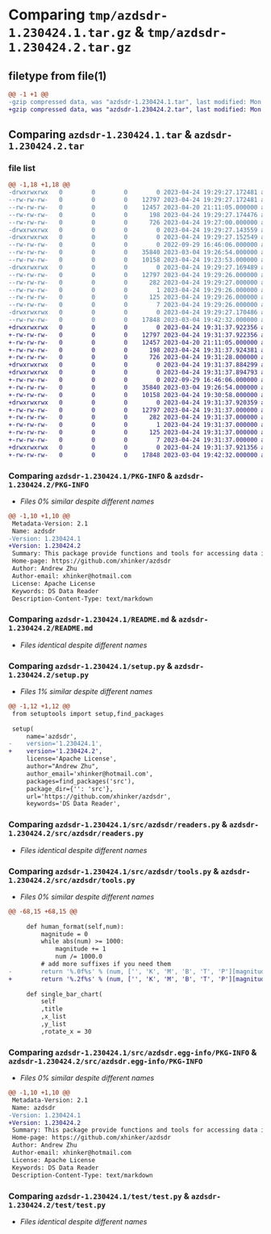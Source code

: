# Comparing `tmp/azdsdr-1.230424.1.tar.gz` & `tmp/azdsdr-1.230424.2.tar.gz`

## filetype from file(1)

```diff
@@ -1 +1 @@
-gzip compressed data, was "azdsdr-1.230424.1.tar", last modified: Mon Apr 24 19:29:27 2023, max compression
+gzip compressed data, was "azdsdr-1.230424.2.tar", last modified: Mon Apr 24 19:31:37 2023, max compression
```

## Comparing `azdsdr-1.230424.1.tar` & `azdsdr-1.230424.2.tar`

### file list

```diff
@@ -1,18 +1,18 @@
-drwxrwxrwx   0        0        0        0 2023-04-24 19:29:27.172481 azdsdr-1.230424.1/
--rw-rw-rw-   0        0        0    12797 2023-04-24 19:29:27.172481 azdsdr-1.230424.1/PKG-INFO
--rw-rw-rw-   0        0        0    12457 2023-04-20 21:11:05.000000 azdsdr-1.230424.1/README.md
--rw-rw-rw-   0        0        0      198 2023-04-24 19:29:27.174476 azdsdr-1.230424.1/setup.cfg
--rw-rw-rw-   0        0        0      726 2023-04-24 19:27:00.000000 azdsdr-1.230424.1/setup.py
-drwxrwxrwx   0        0        0        0 2023-04-24 19:29:27.143559 azdsdr-1.230424.1/src/
-drwxrwxrwx   0        0        0        0 2023-04-24 19:29:27.152549 azdsdr-1.230424.1/src/azdsdr/
--rw-rw-rw-   0        0        0        0 2022-09-29 16:46:06.000000 azdsdr-1.230424.1/src/azdsdr/__init__.py
--rw-rw-rw-   0        0        0    35840 2023-03-04 19:26:54.000000 azdsdr-1.230424.1/src/azdsdr/readers.py
--rw-rw-rw-   0        0        0    10158 2023-04-24 19:23:53.000000 azdsdr-1.230424.1/src/azdsdr/tools.py
-drwxrwxrwx   0        0        0        0 2023-04-24 19:29:27.169489 azdsdr-1.230424.1/src/azdsdr.egg-info/
--rw-rw-rw-   0        0        0    12797 2023-04-24 19:29:26.000000 azdsdr-1.230424.1/src/azdsdr.egg-info/PKG-INFO
--rw-rw-rw-   0        0        0      282 2023-04-24 19:29:27.000000 azdsdr-1.230424.1/src/azdsdr.egg-info/SOURCES.txt
--rw-rw-rw-   0        0        0        1 2023-04-24 19:29:26.000000 azdsdr-1.230424.1/src/azdsdr.egg-info/dependency_links.txt
--rw-rw-rw-   0        0        0      125 2023-04-24 19:29:26.000000 azdsdr-1.230424.1/src/azdsdr.egg-info/requires.txt
--rw-rw-rw-   0        0        0        7 2023-04-24 19:29:26.000000 azdsdr-1.230424.1/src/azdsdr.egg-info/top_level.txt
-drwxrwxrwx   0        0        0        0 2023-04-24 19:29:27.170486 azdsdr-1.230424.1/test/
--rw-rw-rw-   0        0        0    17848 2023-03-04 19:42:32.000000 azdsdr-1.230424.1/test/test.py
+drwxrwxrwx   0        0        0        0 2023-04-24 19:31:37.922356 azdsdr-1.230424.2/
+-rw-rw-rw-   0        0        0    12797 2023-04-24 19:31:37.922356 azdsdr-1.230424.2/PKG-INFO
+-rw-rw-rw-   0        0        0    12457 2023-04-20 21:11:05.000000 azdsdr-1.230424.2/README.md
+-rw-rw-rw-   0        0        0      198 2023-04-24 19:31:37.924381 azdsdr-1.230424.2/setup.cfg
+-rw-rw-rw-   0        0        0      726 2023-04-24 19:31:28.000000 azdsdr-1.230424.2/setup.py
+drwxrwxrwx   0        0        0        0 2023-04-24 19:31:37.884299 azdsdr-1.230424.2/src/
+drwxrwxrwx   0        0        0        0 2023-04-24 19:31:37.894793 azdsdr-1.230424.2/src/azdsdr/
+-rw-rw-rw-   0        0        0        0 2022-09-29 16:46:06.000000 azdsdr-1.230424.2/src/azdsdr/__init__.py
+-rw-rw-rw-   0        0        0    35840 2023-03-04 19:26:54.000000 azdsdr-1.230424.2/src/azdsdr/readers.py
+-rw-rw-rw-   0        0        0    10158 2023-04-24 19:30:58.000000 azdsdr-1.230424.2/src/azdsdr/tools.py
+drwxrwxrwx   0        0        0        0 2023-04-24 19:31:37.920359 azdsdr-1.230424.2/src/azdsdr.egg-info/
+-rw-rw-rw-   0        0        0    12797 2023-04-24 19:31:37.000000 azdsdr-1.230424.2/src/azdsdr.egg-info/PKG-INFO
+-rw-rw-rw-   0        0        0      282 2023-04-24 19:31:37.000000 azdsdr-1.230424.2/src/azdsdr.egg-info/SOURCES.txt
+-rw-rw-rw-   0        0        0        1 2023-04-24 19:31:37.000000 azdsdr-1.230424.2/src/azdsdr.egg-info/dependency_links.txt
+-rw-rw-rw-   0        0        0      125 2023-04-24 19:31:37.000000 azdsdr-1.230424.2/src/azdsdr.egg-info/requires.txt
+-rw-rw-rw-   0        0        0        7 2023-04-24 19:31:37.000000 azdsdr-1.230424.2/src/azdsdr.egg-info/top_level.txt
+drwxrwxrwx   0        0        0        0 2023-04-24 19:31:37.921356 azdsdr-1.230424.2/test/
+-rw-rw-rw-   0        0        0    17848 2023-03-04 19:42:32.000000 azdsdr-1.230424.2/test/test.py
```

### Comparing `azdsdr-1.230424.1/PKG-INFO` & `azdsdr-1.230424.2/PKG-INFO`

 * *Files 0% similar despite different names*

```diff
@@ -1,10 +1,10 @@
 Metadata-Version: 2.1
 Name: azdsdr
-Version: 1.230424.1
+Version: 1.230424.2
 Summary: This package provide functions and tools for accessing data in a easy way.
 Home-page: https://github.com/xhinker/azdsdr
 Author: Andrew Zhu
 Author-email: xhinker@hotmail.com
 License: Apache License
 Keywords: DS Data Reader
 Description-Content-Type: text/markdown
```

### Comparing `azdsdr-1.230424.1/README.md` & `azdsdr-1.230424.2/README.md`

 * *Files identical despite different names*

### Comparing `azdsdr-1.230424.1/setup.py` & `azdsdr-1.230424.2/setup.py`

 * *Files 1% similar despite different names*

```diff
@@ -1,12 +1,12 @@
 from setuptools import setup,find_packages
 
 setup(
     name='azdsdr',
-    version='1.230424.1',
+    version='1.230424.2',
     license='Apache License',
     author="Andrew Zhu",
     author_email='xhinker@hotmail.com',
     packages=find_packages('src'),
     package_dir={'': 'src'},
     url='https://github.com/xhinker/azdsdr',
     keywords='DS Data Reader',
```

### Comparing `azdsdr-1.230424.1/src/azdsdr/readers.py` & `azdsdr-1.230424.2/src/azdsdr/readers.py`

 * *Files identical despite different names*

### Comparing `azdsdr-1.230424.1/src/azdsdr/tools.py` & `azdsdr-1.230424.2/src/azdsdr/tools.py`

 * *Files 0% similar despite different names*

```diff
@@ -68,15 +68,15 @@
 
     def human_format(self,num):
         magnitude = 0 
         while abs(num) >= 1000:
             magnitude += 1 
             num /= 1000.0 
         # add more suffixes if you need them 
-        return '%.0f%s' % (num, ['', 'K', 'M', 'B', 'T', 'P'][magnitude])
+        return '%.2f%s' % (num, ['', 'K', 'M', 'B', 'T', 'P'][magnitude])
 
     def single_bar_chart(
         self
         ,title
         ,x_list
         ,y_list
         ,rotate_x = 30
```

### Comparing `azdsdr-1.230424.1/src/azdsdr.egg-info/PKG-INFO` & `azdsdr-1.230424.2/src/azdsdr.egg-info/PKG-INFO`

 * *Files 0% similar despite different names*

```diff
@@ -1,10 +1,10 @@
 Metadata-Version: 2.1
 Name: azdsdr
-Version: 1.230424.1
+Version: 1.230424.2
 Summary: This package provide functions and tools for accessing data in a easy way.
 Home-page: https://github.com/xhinker/azdsdr
 Author: Andrew Zhu
 Author-email: xhinker@hotmail.com
 License: Apache License
 Keywords: DS Data Reader
 Description-Content-Type: text/markdown
```

### Comparing `azdsdr-1.230424.1/test/test.py` & `azdsdr-1.230424.2/test/test.py`

 * *Files identical despite different names*

